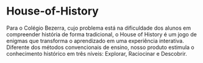 # House-of-History

Para o Colégio Bezerra, cujo problema está na dificuldade dos alunos em compreender história de forma tradicional, o House of History é um jogo de enigmas que transforma o aprendizado em uma experiência interativa. Diferente dos métodos convencionais de ensino, nosso produto estimula o conhecimento histórico em três níveis: Explorar, Raciocinar e Descobrir.

